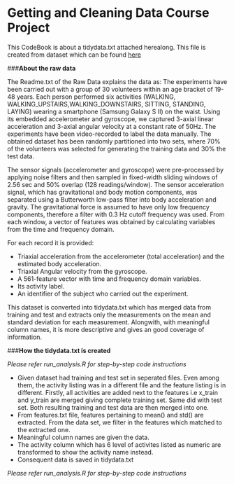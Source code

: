 Getting and Cleaning Data Course Project
=========================================

This CodeBook is about a tidydata.txt attached herealong. This file is created from dataset which can be found [here](
http://archive.ics.uci.edu/ml/datasets/Human+Activity+Recognition+Using+Smartphones)

###**About the raw data**

The Readme.txt of the Raw Data explains the data as: 
The experiments have been carried out with a group of 30 volunteers within an age bracket of 19-48 years. 
Each person performed six activities (WALKING, WALKING_UPSTAIRS,WALKING_DOWNSTAIRS, SITTING, STANDING, LAYING) 
wearing a smartphone (Samsung Galaxy S II) on the waist. Using its embedded accelerometer and gyroscope, 
we captured 3-axial linear acceleration and 3-axial angular velocity at a constant rate of 50Hz. 
The experiments have been video-recorded to label the data manually. The obtained dataset has been randomly 
partitioned into two sets, where 70% of the volunteers was selected for generating the training data and 30% the test data. 

The sensor signals (accelerometer and gyroscope) were pre-processed by applying noise filters and then sampled
in fixed-width sliding windows of 2.56 sec and 50% overlap (128 readings/window). The sensor acceleration signal, 
which has gravitational and body motion components, was separated using a Butterworth low-pass filter into 
body acceleration and gravity. The gravitational force is assumed to have only low frequency components,
therefore a filter with 0.3 Hz cutoff frequency was used. From each window, a vector of features was obtained by
calculating variables from the time and frequency domain.

For each record it is provided:
- Triaxial acceleration from the accelerometer (total acceleration) and the estimated body acceleration.
- Triaxial Angular velocity from the gyroscope. 
- A 561-feature vector with time and frequency domain variables. 
- Its activity label. 
- An identifier of the subject who carried out the experiment.

This dataset is converted into tidydata.txt which has merged data from training and test and extracts only the measurements on the mean and standard deviation for each measurement. Alongwith, with meaningful column names, it is more descriptive and gives an good coverage of information. 

###**How the tidydata.txt is created**

*Please refer run_analysis.R for step-by-step code instructions*

-  Given dataset had training and test set in seperated files. Even among them, the activity listing was in a different file and the feature listing is in different. Firstly, all activities are added next to the features i.e x_train and y_train are merged giving complete training set. Same did with test set. Both resulting training and test data are then merged into one.
-  From features.txt file, features pertaining to mean() and std() are extracted. From the data set, we filter in the features which matched to the extracted one.
-  Meaningful column names are given the data.
-  The activity column which has 6 level of activites listed as numeric are transformed to show the activity name instead.
-  Consequent data is saved in tidydata.txt

*Please refer run_analysis.R for step-by-step code instructions*
